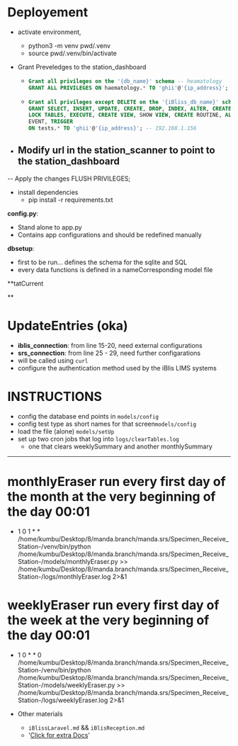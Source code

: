 # Deployement
- activate environment,
  - python3 -m venv pwd/.venv
  - source pwd/.venv/bin/activate
  
- Grant Preveledges to the station_dashboard
  - ```sql
    Grant all privileges on the '{db_name}' schema -- heamatology
    GRANT ALL PRIVILEGES ON haematology.* TO 'ghii'@'{ip_address}'; -- 192.168.1.156
    ```

  - ```sql
    Grant all privileges except DELETE on the '{iBliss_db_name}' schema -- tests
    GRANT SELECT, INSERT, UPDATE, CREATE, DROP, INDEX, ALTER, CREATE TEMPORARY TABLES, 
    LOCK TABLES, EXECUTE, CREATE VIEW, SHOW VIEW, CREATE ROUTINE, ALTER ROUTINE, 
    EVENT, TRIGGER
    ON tests.* TO 'ghii'@'{ip_address}'; -- 192.168.1.156
    ```
- Modify url in the station_scanner to point to the station_dashboard
  - 
-- Apply the changes
FLUSH PRIVILEGES;

- install dependencies
  - pip install -r requirements.txt

**config.py**:
- Stand alone to app.py
- Contains app configurations and should be redefined manually

**dbsetup**:
- first to be run... defines the schema for the sqlite and SQL
- every data functions is defined in a nameCorresponding model file

**tatCurrent


**

# UpdateEntries (oka)
- **iblis_connection**: from line 15-20, need external configurations
- **srs_connection**: from line 25 - 29, need further configarations
- will be called using `curl` 
- configure the authentication method used by the iBlis LIMS systems 


# INSTRUCTIONS
- config the database end points in `models/config`
- config test type as short names for that screen`models/config`
- load the file (alone) `models/setUp`
- set up two cron jobs that log into `logs/clearTables.log`
    - one that clears weeklySummary and another monthlySummary
______________


# monthlyEraser run every first day of the month at the very beginning of the day 00:01
- 1 0 1 * * /home/kumbu/Desktop/8/manda.branch/manda.srs/Specimen_Receive_Station-/venv/bin/python /home/kumbu/Desktop/8/manda.branch/manda.srs/Specimen_Receive_Station-/models/monthlyEraser.py >> /home/kumbu/Desktop/8/manda.branch/manda.srs/Specimen_Receive_Station-/logs/monthlyEraser.log 2>&1

# weeklyEraser run every first day of the week at the very beginning of the day 00:01
- 1 0 * * 0 /home/kumbu/Desktop/8/manda.branch/manda.srs/Specimen_Receive_Station-/venv/bin/python /home/kumbu/Desktop/8/manda.branch/manda.srs/Specimen_Receive_Station-/models/weeklyEraser.py >> /home/kumbu/Desktop/8/manda.branch/manda.srs/Specimen_Receive_Station-/logs/weeklyEraser.log 2>&1

- Other materials
  - `iBlissLaravel.md` && `iBlisReception.md`
  -  '[Click for extra Docs](git@github.com:89Tain/eightMarkdown.git)'